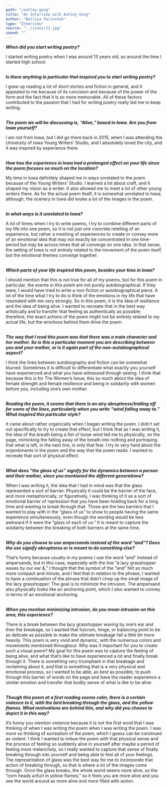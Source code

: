 ```yaml
---
path: "/ashley-gong"
title: "An Interview with Ashley Gong"
author: "Natliya Palinchak"
type: "Interview"
source: "../icons/11.jpg"
sound: ""
---
```

 
__*When did you start writing poetry?*__

I started writing poetry when I was around 13 years old, so around the time I started high school. <br /><br />

__*Is there anything in particular that inspired you to start writing poetry?*__

I grew up reading a lot of short stories and fiction in general, and it appealed to me because of its concision and because of the power of the form and the fact that it is so more memorable. All of these factors contributed to the passion that I had for writing poetry really led me to keep writing. <br /><br />

__*The poem we will be discussing is, “Alive,” based in Iowa. Are you from Iowa yourself?*__

I am not from Iowa, but I did go there back in 2015, when I was attending the University of Iowa Young Writers’ Studio, and I absolutely loved the city, and it was inspired by experience there.<br /><br />

__*How has the experience in Iowa had a prolonged effect on your life since the poem focuses so much on the location?*__

My time in Iowa definitely shaped me in ways unrelated to the poem because of the Young Writers’ Studio. I learned a lot about craft, and it shaped my vision as a writer. It also allowed me to meet a lot of other young writers there. As for the actual poem itself, it is somewhat unrelated to Iowa; although, the scenery in Iowa did evoke a lot of the images in the poem. <br /><br />

__*In what ways is it unrelated to Iowa?*__

A lot of times when I try to write poems, I try to combine different parts of my life into one poem, so it is not just one concrete retelling of an experience, but rather a meshing of experiences to create or convey more of an emotional idea that may not exactly be concentrated in one time-period but may be across times that all converge on one idea. In that sense, the setting of Iowa is not entirely related to the movement of the poem itself, but the emotional themes converge together. <br /><br />

__*Which parts of your life inspired this poem, besides your time in Iowa?*__

I should mention that this is not true for all of my poems, but for this poem in particular, the events in this poem are not purely autobiographical. If they were, I would have tried to write a non-fiction or autobiographical piece. A lot of the time what I try to do is think of the emotions in my life that have resonated with me very strongly. So in this poem, it is the idea of resilience and the idea of being alive.  I wanted to recreate that in the best way artistically and to transfer that feeling as authentically as possible; therefore, the exact actions of the poem might not be entirely related to my actual life, but the emotions behind them drive the poem. <br /><br />

__*The way that I read this poem was that there was a main character and her mother. So is this a particular moment you are describing between you and your mother, or is it again part of the non-autobiographical aspect?*__

I think the lines between autobiography and fiction can be somewhat blurred. Sometimes it is difficult to differentiate what exactly you yourself have experienced and what you have witnessed through seeing. I think that because this is for The Women’s Issue, this so much about the idea of female strength and female resilience and being in solidarity with women before you, including one’s own mother. <br /><br />

__*Reading the poem, it seems that there is an airy abruptness/trailing off for some of the lines, particularly when you write “wind falling away to.” What inspired this particular style?*__

It came about rather organically when I began writing the poem. I didn’t set out specifically to try to create that effect, but I think that as I was writing it, the idea of the breath being a fist of loose wind led me to physically, on the page, mimicking the falling away of the breath into nothing and portraying that what is left, in the next line, is only that fear. I try to very hard about the enjambments in the poem and the way that the poem reads. I wanted to recreate that sort of physical effect. <br /><br />

__*What does “the glass of us” signify for the dynamics between a person and their mother, since you mentioned the different generations?*__

When I was writing it, the idea that I had in mind was that the glass represented a sort of barrier. Physically it could be the barrier of the face, and more metaphorically, or figuratively, I was thinking of it as a sort of emotional barrier of repression that you have been holding back for a long time and wanting to break through that. Those are the two barriers that I wanted to play with in the “glass of us” to show to people having the same experience simultaneously, even though the wording would be less awkward if it were the “glass of each of us.” It is meant to capture the solidarity between the breaking of both barriers at the same time. <br /><br />

__*Why do you choose to use ampersands instead of the word “and”? Does the use signify abruptness or is meant to do something else?*__

That’s funny because usually in my poems I use the word “and” instead of ampersands, but in this case, especially with the line “a lacy grasshopper waxes by our ear &,” I thought that the symbol of the “and” felt so much more compact and minute, and I feel that in relation to the phrase, I wanted to have a continuation of the phrase that didn’t chop up the small image of the lacy grasshopper. The goal is to minimize the intrusion. The ampersand also physically looks like an anchoring point, which I also wanted to convey in terms of an emotional anchoring. <br /><br />

__*When you mention minimizing intrusion, do you mean intrusion on this area, this experience?*__

There is a break between the lacy grasshopper waxing by one’s ear and then the breakage, so I wanted that fulcrum, hinge, or balancing point to be as delicate as possible to make the ultimate breakage fall a little bit more heavily.
This poem is very vivid and dynamic, with the numerous colors and movements mentioned throughout. Why was it important for you to create such a visual poem?
My goal for this poem was to capture the feeling of being alive, and what that’s like to have experienced a lot and finally break through it. There is something very triumphant in that breakage and reclaiming about it, and that is something that is a very physical and emotional process, so I wanted to be able, as best as possible, to push through this barrier of words on the page and have the reader experience a similar emotion and transfer that bodily sense of what is like to be alive.  <br /><br />

__*Though this poem at a first reading seems calm, there is a certain violence to it, with the bird breaking through the glass, and the yellow flames. What motivations are behind this, and why did you choose to depict it in this way?*__

It’s funny you mention violence because it is not the first word that I was thinking of when I was writing the poem when I was writing the poem. I was more so thinking of surrealism of the poem, which I guess can be construed as violent. I think I wanted to imbue the poem with that physical sense and the process of feeling so suddenly alive in yourself after maybe a period of feeling more melancholy, so I really wanted to capture that sense of finally breaking through into yourself and being able to feel all of your feelings. The representation of glass was the best way for me to incorporate that action of breaking through, so that is where a lot of the images come through. Once the glass breaks, the whole world seems more alive, so the “corn heads unfurl in yellow flames,” so it feels you are more alive and you see the world around as more alive and more filled with action.
